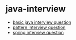 # java-interview

+ [basic java interview question](questions/basic.md#basic-java-interview-questions)
+ [pattern interview question](questions/patterns.md#patterns-java-interview-questions)
+ [spring interview question](questions/patterns.md#patterns-java-interview-questions)
